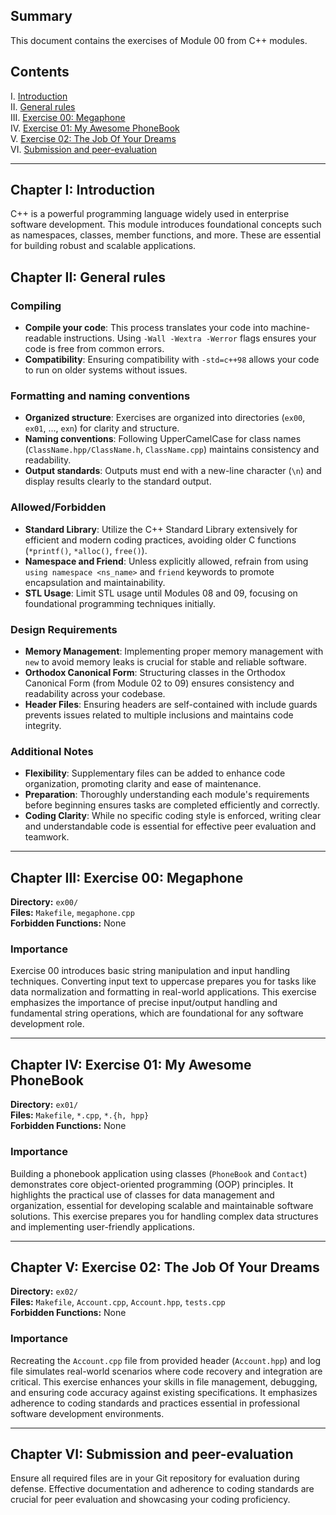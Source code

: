 ## Summary
This document contains the exercises of Module 00 from C++ modules.

## Contents
I. [Introduction](#chapter-i-introduction)  
II. [General rules](#chapter-ii-general-rules)  
III. [Exercise 00: Megaphone](#chapter-iii-exercise-00-megaphone)  
IV. [Exercise 01: My Awesome PhoneBook](#chapter-iv-exercise-01-my-awesome-phonebook)  
V. [Exercise 02: The Job Of Your Dreams](#chapter-v-exercise-02-the-job-of-your-dreams)  
VI. [Submission and peer-evaluation](#chapter-vi-submission-and-peer-evaluation)

---

## Chapter I: Introduction
C++ is a powerful programming language widely used in enterprise software development. This module introduces foundational concepts such as namespaces, classes, member functions, and more. These are essential for building robust and scalable applications.

## Chapter II: General rules

### Compiling
- **Compile your code**: This process translates your code into machine-readable instructions. Using `-Wall -Wextra -Werror` flags ensures your code is free from common errors.
- **Compatibility**: Ensuring compatibility with `-std=c++98` allows your code to run on older systems without issues.

### Formatting and naming conventions
- **Organized structure**: Exercises are organized into directories (`ex00`, `ex01`, ..., `exn`) for clarity and structure.
- **Naming conventions**: Following UpperCamelCase for class names (`ClassName.hpp/ClassName.h`, `ClassName.cpp`) maintains consistency and readability.
- **Output standards**: Outputs must end with a new-line character (`\n`) and display results clearly to the standard output.

### Allowed/Forbidden
- **Standard Library**: Utilize the C++ Standard Library extensively for efficient and modern coding practices, avoiding older C functions (`*printf()`, `*alloc()`, `free()`).
- **Namespace and Friend**: Unless explicitly allowed, refrain from using `using namespace <ns_name>` and `friend` keywords to promote encapsulation and maintainability.
- **STL Usage**: Limit STL usage until Modules 08 and 09, focusing on foundational programming techniques initially.

### Design Requirements
- **Memory Management**: Implementing proper memory management with `new` to avoid memory leaks is crucial for stable and reliable software.
- **Orthodox Canonical Form**: Structuring classes in the Orthodox Canonical Form (from Module 02 to 09) ensures consistency and readability across your codebase.
- **Header Files**: Ensuring headers are self-contained with include guards prevents issues related to multiple inclusions and maintains code integrity.

### Additional Notes
- **Flexibility**: Supplementary files can be added to enhance code organization, promoting clarity and ease of maintenance.
- **Preparation**: Thoroughly understanding each module's requirements before beginning ensures tasks are completed efficiently and correctly.
- **Coding Clarity**: While no specific coding style is enforced, writing clear and understandable code is essential for effective peer evaluation and teamwork.

---

## Chapter III: Exercise 00: Megaphone
**Directory:** `ex00/`  
**Files:** `Makefile`, `megaphone.cpp`  
**Forbidden Functions:** None

### Importance
Exercise 00 introduces basic string manipulation and input handling techniques. Converting input text to uppercase prepares you for tasks like data normalization and formatting in real-world applications. This exercise emphasizes the importance of precise input/output handling and fundamental string operations, which are foundational for any software development role.

---

## Chapter IV: Exercise 01: My Awesome PhoneBook
**Directory:** `ex01/`  
**Files:** `Makefile`, `*.cpp`, `*.{h, hpp}`  
**Forbidden Functions:** None

### Importance
Building a phonebook application using classes (`PhoneBook` and `Contact`) demonstrates core object-oriented programming (OOP) principles. It highlights the practical use of classes for data management and organization, essential for developing scalable and maintainable software solutions. This exercise prepares you for handling complex data structures and implementing user-friendly applications.

---

## Chapter V: Exercise 02: The Job Of Your Dreams
**Directory:** `ex02/`  
**Files:** `Makefile`, `Account.cpp`, `Account.hpp`, `tests.cpp`  
**Forbidden Functions:** None

### Importance
Recreating the `Account.cpp` file from provided header (`Account.hpp`) and log file simulates real-world scenarios where code recovery and integration are critical. This exercise enhances your skills in file management, debugging, and ensuring code accuracy against existing specifications. It emphasizes adherence to coding standards and practices essential in professional software development environments.

---

## Chapter VI: Submission and peer-evaluation
Ensure all required files are in your Git repository for evaluation during defense. Effective documentation and adherence to coding standards are crucial for peer evaluation and showcasing your coding proficiency.
